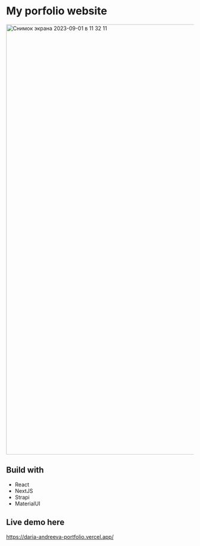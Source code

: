 # My porfolio website

<img width="1152" alt="Снимок экрана 2023-09-01 в 11 32 11" src="https://github.com/daminoki/daria-andreeva-portfolio/assets/111310486/d82b447d-2ad7-4766-b856-98a5ca8f6144">

## Build with
* React
* NextJS
* Strapi
* MaterialUI

## Live demo here
https://daria-andreeva-portfolio.vercel.app/

